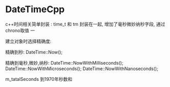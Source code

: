 # DateTimeCpp
c++时间相关简单封装 : time_t 和 tm 封装在一起, 增加了毫秒微妙纳秒字段, 通过chrono取值
一

建立对象时选择精确度:     

精确到秒: DateTime::Now(); 

精确到毫秒,微妙,纳秒:  DateTime::NowWithMilliseconds();     DateTime::NowWithMicroseconds();   DateTime::NowWithNanoseconds();

m_tatalSeconds 到1970年秒数和
